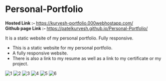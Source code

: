 # Personal-Portfolio

<b>Hosted Link :- </b> https://kurvesh-portfolio.000webhostapp.com/
<br>
<b>Github page Link :- </b> https://patelkurvesh.github.io/Personal-Portfolio/
<br>

It is a static website of my personal portfolio. Fully responsive.
<ul>
<li>This is a static website for my personal portfolio.   </li>
<li>A fully responsive website.     </li>
<li>There is also a link to my resume as well as a link to my certificate or my project.   </li>
</ul>

![1](https://user-images.githubusercontent.com/96196510/183907340-2d2c5409-6494-4971-90c2-6c688d72b57c.JPG)
![2](https://user-images.githubusercontent.com/96196510/183907344-692512cf-c9d0-456e-ae23-7024874bcd22.JPG)
![3](https://user-images.githubusercontent.com/96196510/183907353-2ff3b83b-6683-4869-a8b9-03c1f261ba0a.JPG)
![4](https://user-images.githubusercontent.com/96196510/183907365-102e6468-0789-487b-86e8-5f79989efccc.JPG)
![5](https://user-images.githubusercontent.com/96196510/183907373-0bba97f8-517b-4d04-ab51-e9adb9495529.JPG)
![6](https://user-images.githubusercontent.com/96196510/183907377-51b3bfa7-54a9-4c25-b3e1-da3280d03371.JPG)
